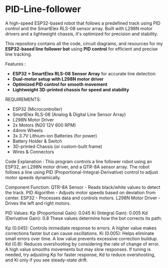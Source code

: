 # PID-Line-follower
A high-speed ESP32-based robot that follows a predefined track using PID control and the SmartElex RLS-08 sensor array. Built with L298N motor drivers and a lightweight chassis, it's optimized for precision and stability.

This repository contains all the code, circuit diagrams, and resources for my **ESP32-based line follower bot** using **PID control** for efficient and precise line tracking.  

Features :
- **ESP32 + SmartElex RLS-08 Sensor Array** for accurate line detection  
- **Dual-motor setup with L298N motor driver**  
- **Optimized PID control for smooth movement**  
- **Lightweight 3D-printed chassis for speed and stability**  

REQUIREMENTS:
- ESP32 (Microcontroller)
- SmartElex RLS-08 (Analog & Digital Line Sensor Array)
- L298N Motor Driver
- 2x Motors (N20 12V 600 RPM)
- 44mm Wheels
- 3x 3.7V Lithium-ion Batteries (for power)
- Battery Holder & Switch
- 3D-printed Chassis (or custom-built frame)
- Wires & Connectors

Code Explanation :
This program controls a line follower robot using an ESP32, an L298N motor driver, and a QTR-8A sensor array. The robot follows a line using PID (Proportional-Integral-Derivative) control to adjust motor speeds dynamically.

Component	Function:
QTR-8A Sensor 	      -    Reads black/white values to detect the track.
PID Algorithm 	      -    Adjusts motor speeds based on deviation from center.
ESP32	                -    Processes data and controls motors.
L298N Motor Driver	  -    Drives the left and right motors.

PID Values:
Kp (Proportional Gain): 0.045
Ki (Integral Gain): 0.005
Kd (Derivative Gain): 0.8
These values determine how the bot corrects its path:

Kp (0.045): Controls immediate response to errors. A higher value makes corrections faster but can cause oscillations.
Ki (0.005): Helps eliminate small errors over time. A low value prevents excessive correction buildup.
Kd (0.8): Reduces overshooting by considering the rate of change of error. A high value smooths movements but may slow responses.
If tuning is needed, try adjusting Kp for faster response, Kd to reduce overshooting, and Ki only if you see steady-state drift.
